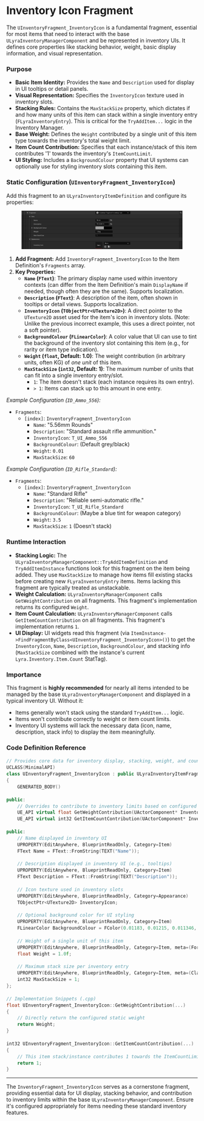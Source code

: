 # Inventory Icon Fragment

The `UInventoryFragment_InventoryIcon` is a fundamental fragment, essential for most items that need to interact with the base `ULyraInventoryManagerComponent` and be represented in inventory UIs. It defines core properties like stacking behavior, weight, basic display information, and visual representation.

### Purpose

* **Basic Item Identity:** Provides the `Name` and `Description` used for display in UI tooltips or detail panels.
* **Visual Representation:** Specifies the `InventoryIcon` texture used in inventory slots.
* **Stacking Rules:** Contains the `MaxStackSize` property, which dictates if and how many units of this item can stack within a single inventory entry (`FLyraInventoryEntry`). This is critical for the `TryAddItem...` logic in the Inventory Manager.
* **Base Weight:** Defines the `Weight` contributed by a single unit of this item type towards the inventory's total weight limit.
* **Item Count Contribution:** Specifies that each instance/stack of this item contributes '1' towards the inventory's `ItemCountLimit`.
* **UI Styling:** Includes a `BackgroundColour` property that UI systems can optionally use for styling inventory slots containing this item.

### Static Configuration (`UInventoryFragment_InventoryIcon`)

Add this fragment to an `ULyraInventoryItemDefinition` and configure its properties:

<figure><img src="../../../.gitbook/assets/image (73).png" alt=""><figcaption></figcaption></figure>

1. **Add Fragment:** Add `InventoryFragment_InventoryIcon` to the Item Definition's `Fragments` array.
2. **Key Properties:**
   * **`Name` (`FText`)**: The primary display name used within inventory contexts (can differ from the Item Definition's main `DisplayName` if needed, though often they are the same). Supports localization.
   * **`Description` (`FText`)**: A description of the item, often shown in tooltips or detail views. Supports localization.
   * **`InventoryIcon` (`TObjectPtr<UTexture2D>`)**: A direct pointer to the `UTexture2D` asset used for the item's icon in inventory slots. (Note: Unlike the previous incorrect example, this uses a direct pointer, not a soft pointer).
   * **`BackgroundColour` (`FLinearColor`)**: A color value that UI can use to tint the background of the inventory slot containing this item (e.g., for rarity or item type indication).
   * **`Weight` (`float`, Default: 1.0)**: The weight contribution (in arbitrary units, often KG) of _one unit_ of this item.
   * **`MaxStackSize` (`int32`, Default: 1)**: The maximum number of units that can fit into a single inventory entry/slot.
     * `1`: The item doesn't stack (each instance requires its own entry).
     * `> 1`: Items can stack up to this amount in one entry.

_Example Configuration (`ID_Ammo_556`):_

* `Fragments`:
  * `[index]`: `InventoryFragment_InventoryIcon`
    * `Name`: "5.56mm Rounds"
    * `Description`: "Standard assault rifle ammunition."
    * `InventoryIcon`: `T_UI_Ammo_556`
    * `BackgroundColour`: (Default grey/black)
    * `Weight`: `0.01`
    * `MaxStackSize`: `60`

_Example Configuration (`ID_Rifle_Standard`):_

* `Fragments`:
  * `[index]`: `InventoryFragment_InventoryIcon`
    * `Name`: "Standard Rifle"
    * `Description`: "Reliable semi-automatic rifle."
    * `InventoryIcon`: `T_UI_Rifle_Standard`
    * `BackgroundColour`: (Maybe a blue tint for weapon category)
    * `Weight`: `3.5`
    * `MaxStackSize`: `1` (Doesn't stack)

### Runtime Interaction

* **Stacking Logic:** The `ULyraInventoryManagerComponent::TryAddItemDefinition` and `TryAddItemInstance` functions look for this fragment on the item being added. They use `MaxStackSize` to manage how items fill existing stacks before creating new `FLyraInventoryEntry` items. Items lacking this fragment are typically treated as unstackable.
* **Weight Calculation:** `ULyraInventoryManagerComponent` calls `GetWeightContribution` on all fragments. This fragment's implementation returns its configured `Weight`.
* **Item Count Calculation:** `ULyraInventoryManagerComponent` calls `GetItemCountContribution` on all fragments. This fragment's implementation returns `1`.
* **UI Display:** UI widgets read this fragment (via `ItemInstance->FindFragmentByClass<UInventoryFragment_InventoryIcon>()`) to get the `InventoryIcon`, `Name`, `Description`, `BackgroundColour`, and stacking info (`MaxStackSize` combined with the instance's current `Lyra.Inventory.Item.Count` StatTag).

### Importance

This fragment is **highly recommended** for nearly all items intended to be managed by the base `ULyraInventoryManagerComponent` and displayed in a typical inventory UI. Without it:

* Items generally won't stack using the standard `TryAddItem...` logic.
* Items won't contribute correctly to weight or item count limits.
* Inventory UI systems will lack the necessary data (icon, name, description, stack info) to display the item meaningfully.

### Code Definition Reference

```cpp
// Provides core data for inventory display, stacking, weight, and count limits.
UCLASS(MinimalAPI)
class UInventoryFragment_InventoryIcon : public ULyraInventoryItemFragment
{
	GENERATED_BODY()

public:
	// Overrides to contribute to inventory limits based on configured properties
	UE_API virtual float GetWeightContribution(UActorComponent* Inventory, const ULyraInventoryItemDefinition* ItemDef = nullptr, ULyraInventoryItemInstance* ItemInstance = nullptr) override;
	UE_API virtual int32 GetItemCountContribution(UActorComponent* Inventory, const ULyraInventoryItemDefinition* ItemDef = nullptr, ULyraInventoryItemInstance* ItemInstance = nullptr) override;

public:
	// Name displayed in inventory UI
	UPROPERTY(EditAnywhere, BlueprintReadOnly, Category=Item)
	FText Name = FText::FromString(TEXT("Name"));

	// Description displayed in inventory UI (e.g., tooltips)
	UPROPERTY(EditAnywhere, BlueprintReadOnly, Category=Item)
	FText Description = FText::FromString(TEXT("Description"));

	// Icon texture used in inventory slots
	UPROPERTY(EditAnywhere, BlueprintReadOnly, Category=Appearance)
	TObjectPtr<UTexture2D> InventoryIcon;

	// Optional background color for UI styling
	UPROPERTY(EditAnywhere, BlueprintReadOnly, Category=Item)
	FLinearColor BackgroundColour = FColor(0.01183, 0.01215, 0.011346, 1.0f); // Default dark color

	// Weight of a single unit of this item
	UPROPERTY(EditAnywhere, BlueprintReadOnly, Category=Item, meta=(ForceUnits="KG"))
	float Weight = 1.0f;

	// Maximum stack size per inventory entry
	UPROPERTY(EditAnywhere, BlueprintReadOnly, Category=Item, meta=(ClampMin=1, UIMin=1))
	int32 MaxStackSize = 1;
};

// Implementation Snippets (.cpp)
float UInventoryFragment_InventoryIcon::GetWeightContribution(...)
{
	// Directly return the configured static weight
	return Weight;
}

int32 UInventoryFragment_InventoryIcon::GetItemCountContribution(...)
{
	// This item stack/instance contributes 1 towards the ItemCountLimit
	return 1;
}
```

***

The `InventoryFragment_InventoryIcon` serves as a cornerstone fragment, providing essential data for UI display, stacking behavior, and contribution to inventory limits within the base `ULyraInventoryManagerComponent`. Ensure it's configured appropriately for items needing these standard inventory features.
